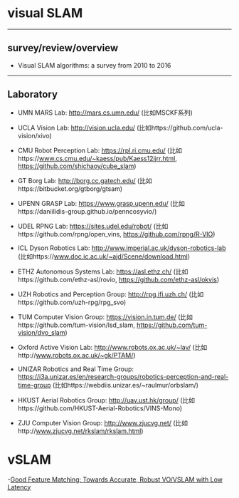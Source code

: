 # visual SLAM

---

## survey/review/overview

- Visual SLAM algorithms: a survey from 2010 to 2016

---

## Laboratory

- UMN MARS Lab: http://mars.cs.umn.edu/ (比如MSCKF系列)
- UCLA Vision Lab: http://vision.ucla.edu/ (比如https://github.com/ucla-vision/xivo)
- CMU Robot Perception Lab: https://rpl.ri.cmu.edu/ (比如https://www.cs.cmu.edu/~kaess/pub/Kaess12ijrr.html, https://github.com/shichaoy/cube_slam)
- GT Borg Lab: http://borg.cc.gatech.edu/ (比如https://bitbucket.org/gtborg/gtsam)
- UPENN GRASP Lab:  https://www.grasp.upenn.edu/ (比如https://daniilidis-group.github.io/penncosyvio/)
- UDEL RPNG Lab: https://sites.udel.edu/robot/ (比如https://github.com/rpng/open_vins, https://github.com/rpng/R-VIO)
- ICL Dyson Robotics Lab: http://www.imperial.ac.uk/dyson-robotics-lab (比如https://www.doc.ic.ac.uk/~ajd/Scene/download.html)
- ETHZ Autonomous Systems Lab: https://asl.ethz.ch/ (比如https://github.com/ethz-asl/rovio, https://github.com/ethz-asl/okvis)
- UZH Robotics and Perception Group: http://rpg.ifi.uzh.ch/ (比如https://github.com/uzh-rpg/rpg_svo)
- TUM Computer Vision Group: https://vision.in.tum.de/ (比如https://github.com/tum-vision/lsd_slam, https://github.com/tum-vision/dvo_slam)
- Oxford Active Vision Lab: http://www.robots.ox.ac.uk/~lav/ (比如http://www.robots.ox.ac.uk/~gk/PTAM/)
- UNIZAR Robotics and Real Time Group: https://i3a.unizar.es/en/research-groups/robotics-perception-and-real-time-group (比如https://webdiis.unizar.es/~raulmur/orbslam/)

- HKUST Aerial Robotics Group: http://uav.ust.hk/group/ (比如https://github.com/HKUST-Aerial-Robotics/VINS-Mono)
- ZJU Computer Vision Group: http://www.zjucvg.net/ (比如http://www.zjucvg.net/rkslam/rkslam.html)

# vSLAM

-[Good Feature Matching: Towards Accurate, Robust VO/VSLAM with Low Latency](https://arxiv.org/pdf/2001.00714.pdf)